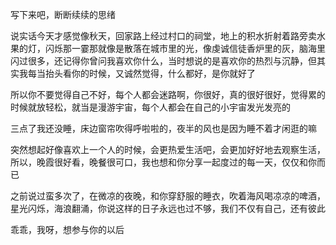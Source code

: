 写下来吧，断断续续的思绪

说实话今天才感觉像秋天，回家路上经过村口的祠堂，地上的积水折射着路旁卖水果的灯，闪烁那一霎那就像是散落在城市里的光，像虔诚信徒香炉里的灰，脑海里闪过很多，还记得你曾问我喜欢你什么，当时想说的是喜欢你的热烈与沉静，但其实我每当抬头看你的时候，又诚然觉得，什么都好，是你就好了

所以你不要觉得自己不好，每个人都会迷路啊，你很好，真的很好很好，觉得累的时候就放轻松，就当是漫游宇宙，每个人都会在自己的小宇宙发光发亮的

三点了我还没睡，床边窗帘吹得呼啦啦的，夜半的风也是因为睡不着才闲逛的嘛

突然想起好像喜欢上一个人的时候，会更热爱生活吧，会更加好好地去观察生活，所以，晚霞很好看，晚餐很可口，我也想和你分享一起度过的每一天，仅仅和你而已

之前说过蛮多次了，在微凉的夜晚，和你穿舒服的睡衣，吹着海风喝凉凉的啤酒，星光闪烁，海浪翻涌，你说这样的日子永远也过不够，我们不仅有自己，还有彼此

乖乖，我呀，想参与你的以后
